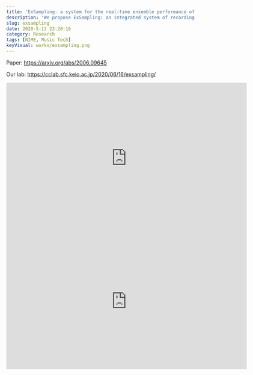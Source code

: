 ```yaml
---
title: 'ExSampling: a system for the real-time ensemble performance of field-recorded environmental sounds'
description: 'We propose ExSampling: an integrated system of recording application and Deep Learning environment for a real-time music performance of environmental sounds sampled by field recording. Automated sound mapping to Ableton Live tracks by Deep Learning enables field recording to be applied to real-time performance, and create interactions among sound recorders, composers and performers.'
slug: exsampling
date: 2020-5-13 23:20:16
category: Research
tags: [NIME, Music Tech]
keyVisual: works/exsampling.png
---
```


Paper: <https://arxiv.org/abs/2006.09645>

Our lab: <https://cclab.sfc.keio.ac.jp/2020/06/16/exsampling/>

<iframe title="vimeo-player" src="https://player.vimeo.com/video/429487962" width="640" height="400" frameborder="0" allowfullscreen></iframe>

<iframe title="vimeo-player" src="https://player.vimeo.com/video/429487994" width="640" height="360" frameborder="0" allowfullscreen></iframe>
